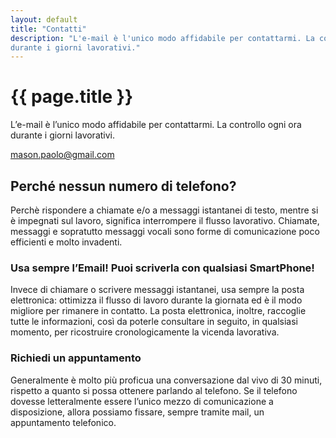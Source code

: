 ```yaml
---
layout: default
title: "Contatti"
description: "L'e-mail è l'unico modo affidabile per contattarmi. La controllo ogni ora
durante i giorni lavorativi."
---
```


# {{ page.title }}

L’e-mail è l’unico modo affidabile per contattarmi. La controllo ogni ora durante
i giorni lavorativi.

<mason.paolo@gmail.com>

## Perché nessun numero di telefono?

Perchè rispondere a chiamate e/o a messaggi istantanei di testo, mentre si è impegnati
sul lavoro, significa interrompere il flusso lavorativo.
Chiamate, messaggi e sopratutto messaggi vocali sono forme di comunicazione poco
efficienti e molto invadenti.

### Usa sempre l’Email! Puoi scriverla con qualsiasi SmartPhone!

Invece di chiamare o scrivere messaggi istantanei, usa sempre la posta elettronica:
ottimizza il flusso di lavoro durante la giornata ed è il modo migliore per rimanere
in contatto. La posta elettronica, inoltre, raccoglie tutte le informazioni, così
da poterle consultare in seguito, in qualsiasi momento, per ricostruire cronologicamente
la vicenda lavorativa.

### Richiedi un appuntamento

Generalmente è molto più proficua una conversazione dal vivo di 30 minuti, rispetto
a quanto si possa ottenere parlando al telefono.
Se il telefono dovesse letteralmente essere l’unico mezzo di comunicazione a disposizione,
allora possiamo fissare, sempre tramite mail, un appuntamento telefonico.
